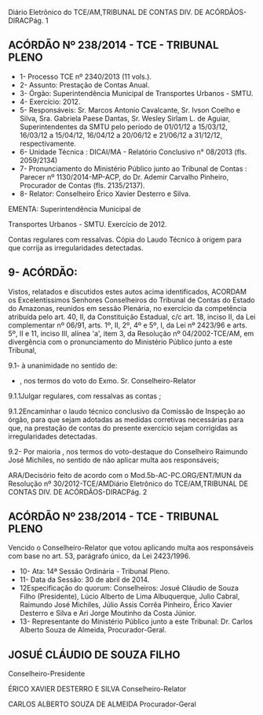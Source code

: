 Diário Eletrônico do TCE/AM,TRIBUNAL DE CONTAS DIV. DE ACÓRDÃOS-DIRACPág. 1

## ACÓRDÃO Nº 238/2014 - TCE - TRIBUNAL PLENO

- 1- Processo TCE nº 2340/2013 (11 vols.).
- 2- Assunto: Prestação de Contas Anual.
- 3- Órgão: Superintendência Municipal de Transportes Urbanos - SMTU.
- 4- Exercício: 2012.
- 5- Responsáveis: Sr. Marcos Antonio Cavalcante, Sr. Ivson Coelho e Silva, Sra. Gabriela Paese Dantas, Sr. Wesley Sirlam L. de Aguiar, Superintendentes da SMTU pelo período de 01/01/12 a 15/03/12, 16/03/12 a 15/04/12, 16/04/12 a 20/06/12 e 21/06/12 a 31/12/12, respectivamente.
- 6- Unidade Técnica : DICAI/MA - Relatório Conclusivo n° 08/2013 (fls. 2059/2134)
- 7-  Pronunciamento  do Ministério  Público  junto  ao Tribunal  de  Contas :  Parecer  nº 1130/2014-MP-ACP,  do  Dr.  Ademir  Carvalho  Pinheiro,  Procurador  de  Contas  (fls. 2135/2137).
- 8- Relator: Conselheiro Érico Xavier Desterro e Silva.

EMENTA: Superintendência Municipal de

Transportes Urbanos - SMTU. Exercício de 2012.

Contas  regulares  com  ressalvas.  Cópia  do Laudo  Técnico  à  origem  para  que  corrija  as irregularidades detectadas.

## 9- ACÓRDÃO:

Vistos, relatados e discutidos estes autos acima identificados, ACORDAM os Excelentíssimos  Senhores  Conselheiros  do  Tribunal  de  Contas  do  Estado  do Amazonas, reunidos em sessão Plenária, no exercício da competência atribuída pelo art. 40, II, da Constituição Estadual, c/c art. 18, inciso II, da Lei complementar nº 06/91, arts. 1º,  II,  2º,  4º  e  5º,  I,  da  Lei  nº  2423/96  e  arts.  5º,  II  e  11,  inciso  III,  alínea  'a',  item  3,  da Resolução  nº  04/2002-TCE/AM, em divergência com  o  pronunciamento  do  Ministério Público junto a este Tribunal,

9.1- à unanimidade no sentido de:

- , nos termos do voto do Exmo. Sr. Conselheiro-Relator

9.1.1Julgar regulares, com ressalvas as contas ;

9.1.2Encaminhar o  laudo  técnico conclusivo da Comissão de Inspeção ao  órgão,  para  que  sejam  adotadas  as  medidas  corretivas  necessárias  para  que,  na prestação de contas do presente exercício sejam corrigidas as irregularidades detectadas.

9.2- Por maioria , nos termos do voto-destaque do Conselheiro Raimundo José Michiles, no sentido de não aplicar multa aos responsáveis;

ARA/Decisório feito de acordo com o Mod.5b-AC-PC.ORG/ENT/MUN da Resolução nº 30/2012-TCE/AMDiário Eletrônico do TCE/AM,TRIBUNAL DE CONTAS DIV. DE ACÓRDÃOS-DIRACPág. 2

## ACÓRDÃO Nº 238/2014 - TCE - TRIBUNAL PLENO

Vencido o Conselheiro-Relator que votou aplicando multa aos responsáveis com base no art. 53, parágrafo único, da Lei 2423/1996.

- 10- Ata: 14ª Sessão Ordinária - Tribunal Pleno.
- 11- Data da Sessão: 30 de abril de 2014.
- 12Especificação do quorum: Conselheiros: Josué Cláudio de Souza Filho (Presidente), Lúcio Alberto de Lima Albuquerque,  Julio Cabral, Raimundo José Michiles, Júlio Assis Corrêa Pinheiro, Érico Xavier Desterro e Silva e Ari Jorge Moutinho da Costa Júnior.
- 13-  Representante  do  Ministério  Público  junto  a  este Tribunal: Dr. Carlos  Alberto Souza de Almeida, Procurador-Geral.

## JOSUÉ CLÁUDIO DE SOUZA FILHO

Conselheiro-Presidente

ÉRICO XAVIER DESTERRO E SILVA Conselheiro-Relator

CARLOS ALBERTO SOUZA DE ALMEIDA Procurador-Geral